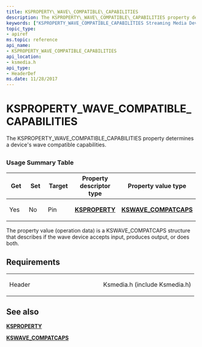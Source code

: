 ```yaml
---
title: KSPROPERTY\_WAVE\_COMPATIBLE\_CAPABILITIES
description: The KSPROPERTY\_WAVE\_COMPATIBLE\_CAPABILITIES property determines a device's wave compatible capabilities.
keywords: ["KSPROPERTY_WAVE_COMPATIBLE_CAPABILITIES Streaming Media Devices"]
topic_type:
- apiref
ms.topic: reference
api_name:
- KSPROPERTY_WAVE_COMPATIBLE_CAPABILITIES
api_location:
- ksmedia.h
api_type:
- HeaderDef
ms.date: 11/28/2017
---
```


# KSPROPERTY\_WAVE\_COMPATIBLE\_CAPABILITIES


The KSPROPERTY\_WAVE\_COMPATIBLE\_CAPABILITIES property determines a device's wave compatible capabilities.

## <span id="ddk_ksproperty_wave_compatible_capabilities_ks"></span><span id="DDK_KSPROPERTY_WAVE_COMPATIBLE_CAPABILITIES_KS"></span>


### Usage Summary Table

<table>
<colgroup>
<col width="20%" />
<col width="20%" />
<col width="20%" />
<col width="20%" />
<col width="20%" />
</colgroup>
<thead>
<tr class="header">
<th>Get</th>
<th>Set</th>
<th>Target</th>
<th>Property descriptor type</th>
<th>Property value type</th>
</tr>
</thead>
<tbody>
<tr class="odd">
<td><p>Yes</p></td>
<td><p>No</p></td>
<td><p>Pin</p></td>
<td><p><a href="/windows-hardware/drivers/stream/ksproperty-structure" data-raw-source="[&lt;strong&gt;KSPROPERTY&lt;/strong&gt;](./ksproperty-structure.md)"><strong>KSPROPERTY</strong></a></p></td>
<td><p><a href="/windows-hardware/drivers/ddi/ksmedia/ns-ksmedia-kswave_compatcaps" data-raw-source="[&lt;strong&gt;KSWAVE_COMPATCAPS&lt;/strong&gt;](/windows-hardware/drivers/ddi/ksmedia/ns-ksmedia-kswave_compatcaps)"><strong>KSWAVE_COMPATCAPS</strong></a></p></td>
</tr>
</tbody>
</table>

 

The property value (operation data) is a KSWAVE\_COMPATCAPS structure that describes if the wave device accepts input, produces output, or does both.

## Requirements

<table>
<colgroup>
<col width="50%" />
<col width="50%" />
</colgroup>
<tbody>
<tr class="odd">
<td><p>Header</p></td>
<td>Ksmedia.h (include Ksmedia.h)</td>
</tr>
</tbody>
</table>

## See also


[**KSPROPERTY**](ksproperty-structure.md)

[**KSWAVE\_COMPATCAPS**](/windows-hardware/drivers/ddi/ksmedia/ns-ksmedia-kswave_compatcaps)
